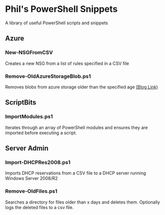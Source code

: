 # Phil's PowerShell Snippets

A library of useful PowerShell scripts and snippets

## Azure

### New-NSGFromCSV

Creates a new NSG from a list of rules specified in a CSV file

### Remove-OldAzureStorageBlob.ps1

Removes blobs from azure storage older than the specified age [(Blog Link)](https://strangeadventures.in/deletingoldfilesfromazureblobstorage/)

## ScriptBits

### ImportModules.ps1

Iterates through an array of PowerShell modules and ensures they are imported before executing a script.

## Server Admin

### Import-DHCPRes2008.ps1

Imports DHCP reservations from a CSV file to a DHCP server running Windows Server 2008/R2

### Remove-OldFiles.ps1

Searches a directory for files older than x days and deletes them. Optionally logs the deleted files to a csv file.